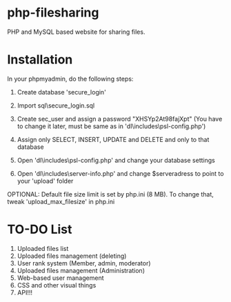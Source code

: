 # php-filesharing

PHP and MySQL based website for sharing files.

# Installation

In your phpmyadmin, do the following steps:
1. Create database 'secure_login'
2. Import sql\secure_login.sql
3. Create sec_user and assign a password "XHSYp2At98fajXpt" (You have to change it later, must be same as in 'dl\includes\psl-config.php')
4. Assign only SELECT, INSERT, UPDATE and DELETE and only to that database

5. Open 'dl\includes\psl-config.php' and change your database settings
6. Open 'dl\includes\server-info.php' and change $serveradress to point to your 'upload' folder

OPTIONAL: Default file size limit is set by php.ini (8 MB). To change that, tweak 'upload_max_filesize' in php.ini


# TO-DO List

1. Uploaded files list
2. Uploaded files management (deleting)
3. User rank system (Member, admin, moderator)
4. Uploaded files management (Administration)
5. Web-based user management
6. CSS and other visual things
7. API!!!
